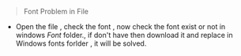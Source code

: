 > Font Problem in File
- Open the file , check the font , now check the font exist or not  in windows *Font* folder., if don't have then download it and replace in Windows fonts forlder , it will be solved.

> 

  
